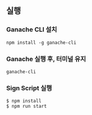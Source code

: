 ## 실행
### Ganache CLI 설치
```
npm install -g ganache-cli
```
### Ganache 실행 후, 터미널 유지
```
ganache-cli 
```

### Sign Script 실행
```
$ npm install
$ npm run start
```